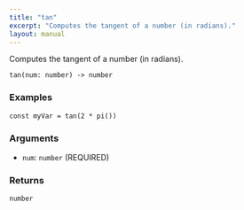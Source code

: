 ```yaml
---
title: "tan"
excerpt: "Computes the tangent of a number (in radians)."
layout: manual
---
```


Computes the tangent of a number (in radians).



```
tan(num: number) -> number
```

### Examples

```kcl
const myVar = tan(2 * pi())
```

### Arguments

* `num`: `number` (REQUIRED)

### Returns

`number`




